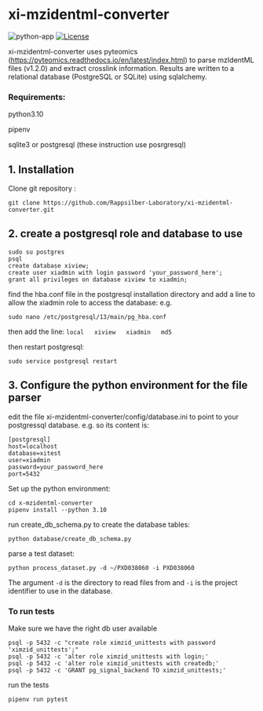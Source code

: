 # xi-mzidentml-converter
![python-app](https://github.com/Rappsilber-Laboratory/xi-mzidentml-converter/actions/workflows/python-app.yml/badge.svg)
[![License](https://img.shields.io/badge/License-Apache_2.0-blue.svg)](https://opensource.org/licenses/Apache-2.0)

xi-mzidentml-converter uses pyteomics (https://pyteomics.readthedocs.io/en/latest/index.html) to parse mzIdentML files (v1.2.0) and extract crosslink information. Results are written to a relational database (PostgreSQL or SQLite) using sqlalchemy.

### Requirements:
python3.10

pipenv

sqlite3 or postgresql (these instruction use posrgresql)

## 1. Installation

Clone git repository :

```git clone https://github.com/Rappsilber-Laboratory/xi-mzidentml-converter.git```

## 2. create a postgresql role and database to use

```
sudo su postgres
psql
create database xiview;
create user xiadmin with login password 'your_password_here';
grant all privileges on database xiview to xiadmin;
```

find the hba.conf file in the postgresql installation directory and add a line to allow  the xiadmin role to access the database:
e.g.
```
sudo nano /etc/postgresql/13/main/pg_hba.conf
```
then add the line:
`local   xiview   xiadmin   md5`

then restart postgresql:
```
sudo service postgresql restart
```

## 3. Configure the python environment for the file parser

edit the file xi-mzidentml-converter/config/database.ini to point to your postgressql database.
e.g. so its content is:
```
[postgresql]
host=localhost
database=xitest
user=xiadmin
password=your_password_here
port=5432
```

Set up the python environment:

```
cd x-mzidentml-converter
pipenv install --python 3.10
```

run create_db_schema.py to create the database tables:
```
python database/create_db_schema.py
```

parse a test dataset:
```
python process_dataset.py -d ~/PXD038060 -i PXD038060
```

The argument ```-d``` is the directory to read files from and ```-i``` is the project identifier to use in the database.

### To run tests

Make sure we have the right db user available
```
psql -p 5432 -c "create role ximzid_unittests with password 'ximzid_unittests';"
psql -p 5432 -c 'alter role ximzid_unittests with login;'
psql -p 5432 -c 'alter role ximzid_unittests with createdb;'
psql -p 5432 -c 'GRANT pg_signal_backend TO ximzid_unittests;'
```
run the tests

```pipenv run pytest```
